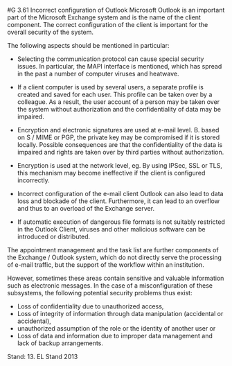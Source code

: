 #G 3.61 Incorrect configuration of Outlook
Microsoft Outlook is an important part of the Microsoft Exchange system and is the name of the client component. The correct configuration of the client is important for the overall security of the system.

The following aspects should be mentioned in particular:

* Selecting the communication protocol can cause special security issues. In particular, the MAPI interface is mentioned, which has spread in the past a number of computer viruses and heatwave.


* If a client computer is used by several users, a separate profile is created and saved for each user. This profile can be taken over by a colleague. As a result, the user account of a person may be taken over the system without authorization and the confidentiality of data may be impaired.


* Encryption and electronic signatures are used at e-mail level. B. based on S / MIME or PGP, the private key may be compromised if it is stored locally. Possible consequences are that the confidentiality of the data is impaired and rights are taken over by third parties without authorization.
* Encryption is used at the network level, eg. By using IPSec, SSL or TLS, this mechanism may become ineffective if the client is configured incorrectly.


* Incorrect configuration of the e-mail client Outlook can also lead to data loss and blockade of the client. Furthermore, it can lead to an overflow and thus to an overload of the Exchange server.


* If automatic execution of dangerous file formats is not suitably restricted in the Outlook Client, viruses and other malicious software can be introduced or distributed.


The appointment management and the task list are further components of the Exchange / Outlook system, which do not directly serve the processing of e-mail traffic, but the support of the workflow within an institution.

However, sometimes these areas contain sensitive and valuable information such as electronic messages. In the case of a misconfiguration of these subsystems, the following potential security problems thus exist:

* Loss of confidentiality due to unauthorized access,
* Loss of integrity of information through data manipulation (accidental or accidental),
* unauthorized assumption of the role or the identity of another user or
* Loss of data and information due to improper data management and lack of backup arrangements.


Stand: 13. EL Stand 2013



